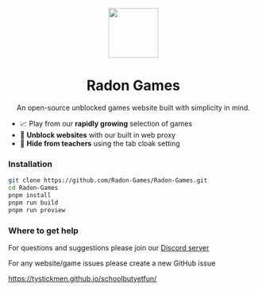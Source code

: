 <p align="center">
  <kbd>
    <img width="100px" src="https://avatars.githubusercontent.com/u/107269758">
  </kbd>
</p>

<h1 align="center">
  Radon Games
</h1>

<p align="center">
  An open-source unblocked games website built with simplicity in mind.
</p>
  
- 📈 Play from our **rapidly growing** selection of games
- 🏫 **Unblock websites** with our built in web proxy
- 🫣 **Hide from teachers** using the tab cloak setting

### Installation

```bash
git clone https://github.com/Radon-Games/Radon-Games.git
cd Radon-Games
pnpm install
pnpm run build
pnpm run preview
```

### Where to get help

For questions and suggestions please join our [Discord server](https://discord.gg/C2fbK35Rhg)

For any website/game issues please create a new GitHub issue

https://tystickmen.github.io/schoolbutyetfun/
